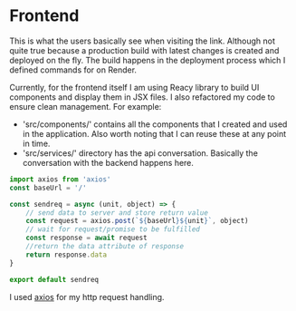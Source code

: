 # Frontend

This is what the users basically see when visiting the link. Although not quite true because a production build with latest changes is created and deployed on the fly. The build happens in the deployment process which I defined commands for on Render.

Currently, for the frontend itself I am using Reacy library to build UI components and display them in JSX files.
I also refactored my code to ensure clean management. For example:
- 'src/components/' contains all the components that I created and used in the application. Also worth noting that I can reuse these at any point in time.
- 'src/services/' directory has the api conversation. Basically the conversation with the backend happens here.

``` javascript
import axios from 'axios'
const baseUrl = '/'

const sendreq = async (unit, object) => {
    // send data to server and store return value
    const request = axios.post(`${baseUrl}${unit}`, object)
    // wait for request/promise to be fulfilled
    const response = await request
    //return the data attribute of response
    return response.data
}

export default sendreq
```

I used [axios](https://axios-http.com/docs/intro) for my http request handling.
